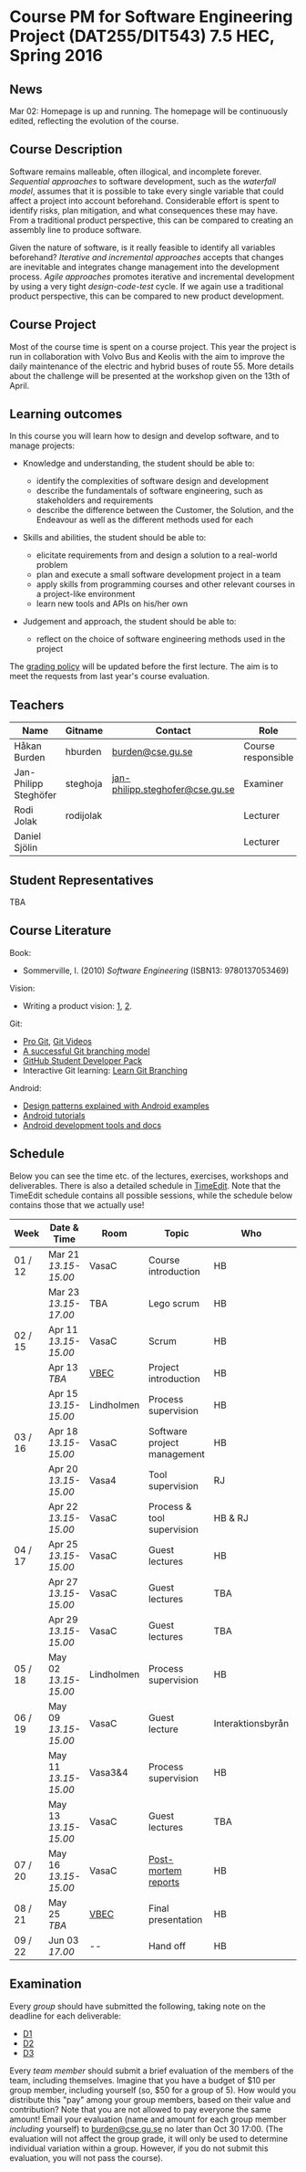 # Course PM for Software Engineering Project (DAT255/DIT543) 7.5 HEC, Spring 2016

## News
Mar 02: Homepage is up and running. The homepage will be continuously edited, reflecting the evolution of the course.

[C1]: https://github.com/hburden/DAT255/blob/master/Slides/HttpsUrlConnectionDemo.java?raw=true
[C2]: https://github.com/hburden/DAT255/blob/master/Slides/Base64Example.java?raw=true

## Course Description
Software remains malleable, often illogical, and incomplete forever. *Sequential approaches* to software development, such as the *waterfall model*, assumes that it is possible to take every single variable that could affect a project into account beforehand. Considerable effort is spent to identify risks, plan mitigation, and what consequences these may have. From a traditional product perspective, this can be compared to creating an assembly line to produce software.

Given the nature of software, is it really feasible to identify all variables beforehand? *Iterative and incremental approaches* accepts that changes are inevitable and integrates change management into the development process. *Agile approaches* promotes iterative and incremental development by using a very tight *design-code-test* cycle. If we again use a traditional product perspective, this can be compared to new product development.

## Course Project
Most of the course time is spent on a course project. This year the project is run in collaboration with Volvo Bus and Keolis with the aim to improve the daily maintenance of the electric and hybrid buses of route 55. More details about the challenge will be presented at the workshop given on the 13th of April.

## Learning outcomes
In this course you will learn how to design and develop software, and to manage projects:
- Knowledge and understanding, the student should be able to:
	- identify the complexities of software design and development
	- describe the fundamentals of software engineering, such as stakeholders and requirements
	- describe the difference between the Customer, the Solution, and the Endeavour as well as the different methods used for each

- Skills and abilities, the student should be able to:
	- elicitate requirements from and design a solution to a real-world problem
	- plan and execute a small software development project in a team
	- apply skills from programming courses and other relevant courses in a project-like environment
	- learn new tools and APIs on his/her own

- Judgement and approach, the student should be able to:
	- reflect on the choice of software engineering methods used in the project

The [grading policy][grading] will be updated before the first lecture. The aim is to meet the requests from last year's course evaluation.

[grading]: https://github.com/hburden/DAT255/wiki/Grading-Policy

## Teachers

| Name | Gitname | Contact | Role |
|  ------	| ------	| ------	| ------ | 
| Håkan Burden | hburden | [burden@cse.gu.se](mailto:burden@cse.gu.se) | Course responsible |
| Jan-Philipp Steghöfer | steghoja | [jan-philipp.steghofer@cse.gu.se](mailto:jan-philipp.steghofer@cse.gu.se) | Examiner |
| Rodi Jolak| rodijolak | | Lecturer |
| Daniel Sjölin | | | Lecturer |


## Student Representatives
TBA


## Course Literature 
Book:
- Sommerville, I. (2010) *Software Engineering* (ISBN13: 9780137053469)

Vision:
- Writing a product vision: [1][pv1], [2][pv2].

Git:
- [Pro Git][GITBOOK], [Git Videos][gitvid]
- [A successful Git branching model][gitbranch]
- [GitHub Student Developer Pack](https://education.github.com/pack)
- Interactive Git learning: [Learn Git Branching][LearnGitBranching]

Android:
- [Design patterns explained with Android examples][AndroidPatterns]
- [Android tutorials](http://www.vogella.com/tutorials/android.html)
- [Android development tools and docs](http://developer.android.com/index.html)


## Schedule
Below you can see the time etc. of the lectures, exercises, workshops and deliverables. There is also a detailed schedule in [TimeEdit]. Note that the TimeEdit schedule contains all possible sessions, while the schedule below contains those that we actually use! 

| Week    | Date & Time        | Room  | Topic        | Who | Deliverable(s) |
|  ------	| ------	| ------	| ------ |  ------ | ------ |
| 01 / 12 | Mar 21 *13.15-15.00* | VasaC | Course introduction | HB |  |
|  | Mar 23 *13.15-17.00* | TBA | Lego scrum | HB |  |
| 02 / 15 | Apr 11 *13.15-15.00* | VasaC | Scrum | HB |  |
|  | Apr 13 *TBA* | [VBEC][VBEC] | Project introduction | HB |  |
|  | Apr 15 *13.15-15.00* | Lindholmen | Process supervision | HB | [D1][DELS] |
| 03 / 16 | Apr 18 *13.15-15.00* | VasaC | Software project management | HB |  |
|  | Apr 20 *13.15-15.00* | Vasa4 | Tool supervision | RJ |  |
|  | Apr 22 *13.15-15.00* | VasaC | Process & tool supervision | HB & RJ |  |
| 04 / 17 | Apr 25 *13.15-15.00* | VasaC | Guest lectures | HB |  |
|  | Apr 27 *13.15-15.00* | VasaC | Guest lectures | TBA |  |
|  | Apr 29 *13.15-15.00* | VasaC | Guest lectures | TBA |  |
| 05 / 18 | May 02 *13.15-15.00* | Lindholmen | Process supervision | HB |  |
| 06 / 19 | May 09 *13.15-15.00* | VasaC | Guest lecture | Interaktionsbyrån |  |
|  | May 11 *13.15-15.00* | Vasa3&4 | Process supervision | HB |  |
|  | May 13 *13.15-15.00* | VasaC | Guest lectures | TBA |  |
| 07 / 20 | May 16 *13.15-15.00* | VasaC | [Post-mortem reports][PMR] | HB |  | 
| 08 / 21 | May 25 *TBA* | [VBEC][VBEC] | Final presentation | HB | [D2][DELS] |
| 09 / 22 | Jun 03 *17.00* | -- | Hand off | HB | [D3][DELS] |

[VBEC]: https://www.facebook.com/pages/Volvo-Bus-Experience-Center/477546525732720 
[timeedit]: https://se.timeedit.net/web/chalmers/db1/public/ri157XQQ709Z50Qv17003gZ6y6Y7006Q5Y61Y5.html
[GITBOOK]: http://git-scm.com/book
[gitvid]: http://git-scm.com/videos
[pv1]: http://www.scrumalliance.org/community/articles/2009/january/the-product-vision
[pv2]: http://www.joelonsoftware.com/articles/JimHighsmithonProductVisi.html
[gitbranch]: http://nvie.com/posts/a-successful-git-branching-model/
[LearnGitBranching]: http://pcottle.github.io/learnGitBranching/
[AndroidPatterns]: http://www.slideshare.net/PedroVicenteGmezSnch/software-design-patterns-on-android/
[DELS]: https://github.com/hburden/DAT255/wiki/Deliverables 

[xkcd]: http://xkcd.com/1425/
[COCO]: http://youtu.be/5HbYScltf1c

[L1]: https://github.com/hburden/DAT255/blob/master/Slides/L1-Introduction.pdf?raw=true
[L2]: https://github.com/hburden/DAT255/blob/master/Slides/L2-Project.pdf?raw=true
[L3]: https://github.com/hburden/DAT255/blob/master/Slides/L3-Scrum.pdf?raw=true
[L4]: https://github.com/hburden/DAT255/blob/master/Slides/L4-Testing.pdf?raw=true
[L5]: https://github.com/hburden/DAT255/blob/master/Slides/L5-Cybercom.pdf?raw=true
[L6]: https://github.com/hburden/DAT255/blob/master/Slides/L6-Design.pdf?raw=true
[L9]: https://github.com/hburden/DAT255/blob/master/Slides/L9-Reflection.pdf?raw=true

[L8]: https://github.com/morganericsson/DAT255/blob/master/slides/l8.pdf?raw=true
[PS]: https://github.com/morganericsson/DAT255/blob/master/presentations.md



[gittut]: https://www.atlassian.com/git/tutorials
[androidtut1]: https://github.com/morganericsson/DAT255/blob/master/tutorials/android1.md


## Examination
Every *group* should have submitted the following, taking note on the deadline for each deliverable:
- [D1][DELS]
- [D2][DELS]
- [D3][DELS]


Every *team member* should submit a brief evaluation of the members of the team, including themselves. Imagine that you have a budget of $10 per group member, including yourself (so, $50 for a group of 5). How would you distribute this "pay" among your group members, based on their value and contribution? Note that you are not allowed to pay everyone the same amount! Email your evaluation (name and amount for each group member *including* yourself) to burden@cse.gu.se no later than Oct 30 17:00. (The evaluation will not affect the group grade, it will only be used to determine individual variation within a group. However, if you do not submit this evaluation, you will not pass the course).

[pmr]: http://github.com/morganericsson/DAT255/wiki/Post-Mortem-Report



